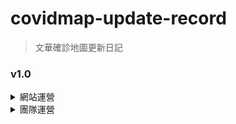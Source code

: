 # covidmap-update-record
> 文華確診地圖更新日記
### v1.0
<Details>
<Summary>網站運營</Summary>
<Pre>
- 網站初始化
- 基本功能完善
- 網頁框架
- 基本CSRF防禦
- 第三方紅隊測試
 </Pre>
 </Details>
 <Details>
 
<Summary>團隊運營</Summary>
<Pre>
- 新增linebot負責人
- 新增~~超級可愛的~~美宣
 </Pre>
 </Details>
